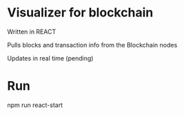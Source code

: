 # Visualizer for blockchain

Written in REACT

Pulls blocks and transaction info from the Blockchain nodes

Updates in real time (pending)

# Run

npm run react-start
